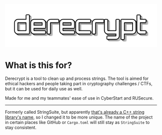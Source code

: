 ![Main Logo](/ref/logo-derecrypt.png)

# What is this for?

Derecrypt is a tool to clean up and process strings.
The tool is aimed for ethical hackers and people taking
part in cryptography challenges / CTFs, but it can be used
for daily use as well.

Made for me and my teammates' ease of use in CyberStart and RUSecure.

---

Formerly called StringSuite, but apparently
[that's already a C++ string library's name](https://github.com/Loara/StringSuite), so I changed it to be more unique.
The name of the project in certain places like GitHub or
`Cargo.toml` will still stay as `StringSuite` to
stay consistent.